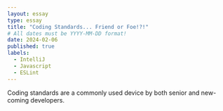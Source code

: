 ```yaml
---
layout: essay
type: essay
title: "Coding Standards... Friend or Foe!?!"
# All dates must be YYYY-MM-DD format!
date: 2024-02-06
published: true
labels:
  - IntelliJ
  - Javascript
  - ESLint
---
```



Coding standards are a commonly used device by both senior and new-coming developers. 
